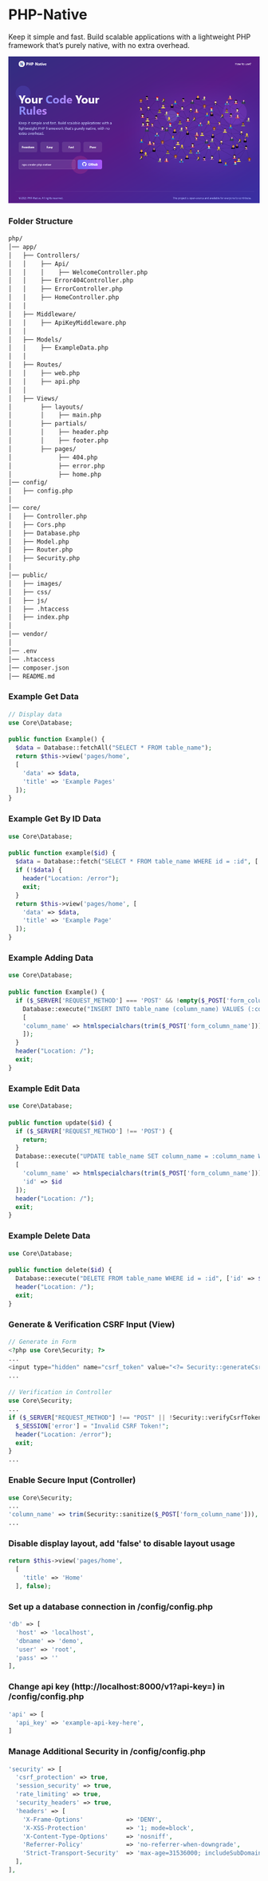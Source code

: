 # PHP-Native

Keep it simple and fast. Build scalable applications with a lightweight PHP framework that’s purely native, with no extra overhead. 

<img src="./public/images/ss.png" />

### Folder Structure

```bash
php/
│── app/
│   ├── Controllers/
│   │    ├── Api/
│   │    │    ├── WelcomeController.php
│   │    ├── Error404Controller.php
│   │    ├── ErrorController.php
│   │    ├── HomeController.php
│   │
│   ├── Middleware/
│   │    ├── ApiKeyMiddleware.php
│   │
│   ├── Models/
│   │    ├── ExampleData.php
│   │
│   ├── Routes/
│   │    ├── web.php
│   │    ├── api.php
│   │
│   ├── Views/
│        ├── layouts/
│        │    ├── main.php
│        ├── partials/
│        │    ├── header.php
│        │    ├── footer.php
│        ├── pages/
│             ├── 404.php
│             ├── error.php
│             ├── home.php
│── config/
│   ├── config.php
│
│── core/
│   ├── Controller.php
│   ├── Cors.php
│   ├── Database.php
│   ├── Model.php
│   ├── Router.php
│   ├── Security.php
│
│── public/
│   ├── images/
│   ├── css/
│   ├── js/
│   ├── .htaccess
│   ├── index.php
│
│── vendor/
│
│── .env 
│── .htaccess
│── composer.json
│── README.md
```

### Example Get Data

```php
// Display data
use Core\Database;

public function Example() {
  $data = Database::fetchAll("SELECT * FROM table_name");
  return $this->view('pages/home', 
  [
    'data' => $data, 
    'title' => 'Example Pages'
  ]);
}
```

### Example Get By ID Data

```php
use Core\Database;

public function example($id) {
  $data = Database::fetch("SELECT * FROM table_name WHERE id = :id", ['id' => $id]);
  if (!$data) {
    header("Location: /error");
    exit;
  }
  return $this->view('pages/home', [
    'data' => $data,
    'title' => 'Example Page'
  ]);
}
```

### Example Adding Data

```php
use Core\Database;

public function Example() {
  if ($_SERVER['REQUEST_METHOD'] === 'POST' && !empty($_POST['form_column_name'])) {
    Database::execute("INSERT INTO table_name (column_name) VALUES (:column_name)", 
    [
    'column_name' => htmlspecialchars(trim($_POST['form_column_name']))
    ]);
  }
  header("Location: /");
  exit;
}
```

### Example Edit Data

```php
use Core\Database;

public function update($id) {
  if ($_SERVER['REQUEST_METHOD'] !== 'POST') {
    return;
  }
  Database::execute("UPDATE table_name SET column_name = :column_name WHERE id = :id", 
  [
    'column_name' => htmlspecialchars(trim($_POST['form_column_name'])),
    'id' => $id
  ]);
  header("Location: /");
  exit;
}
```

### Example Delete Data

```php
use Core\Database;

public function delete($id) {
  Database::execute("DELETE FROM table_name WHERE id = :id", ['id' => $id]);
  header("Location: /");
  exit;
}
```

### Generate & Verification CSRF Input (View)

```php
// Generate in Form
<?php use Core\Security; ?>
...
<input type="hidden" name="csrf_token" value="<?= Security::generateCsrfToken() ?>">
...

// Verification in Controller
use Core\Security;
...
if ($_SERVER["REQUEST_METHOD"] !== "POST" || !Security::verifyCsrfToken($_POST['csrf_token'] ?? '')) {
  $_SESSION['error'] = "Invalid CSRF Token!";
  header("Location: /error");
  exit;
}
...
```

### Enable Secure Input (Controller)

```php
use Core\Security;
...
'column_name' => trim(Security::sanitize($_POST['form_column_name'])),
...
```

### Disable display layout, add 'false' to disable layout usage

```php
return $this->view('pages/home', 
  [
    'title' => 'Home'
  ], false);
```

### Set up a database connection in /config/config.php

```php
'db' => [
  'host' => 'localhost',
  'dbname' => 'demo',
  'user' => 'root',
  'pass' => ''
],
```

### Change api key (http://localhost:8000/v1?api-key=) in /config/config.php

```php
'api' => [
  'api_key' => 'example-api-key-here',
]
```

### Manage Additional Security in /config/config.php

```php
'security' => [
  'csrf_protection' => true,
  'session_security' => true,
  'rate_limiting' => true,
  'security_headers' => true,
  'headers' => [
    'X-Frame-Options'            => 'DENY',
    'X-XSS-Protection'           => '1; mode=block',
    'X-Content-Type-Options'     => 'nosniff',
    'Referrer-Policy'            => 'no-referrer-when-downgrade',
    'Strict-Transport-Security'  => 'max-age=31536000; includeSubDomains; preload',
  ],
],
```
